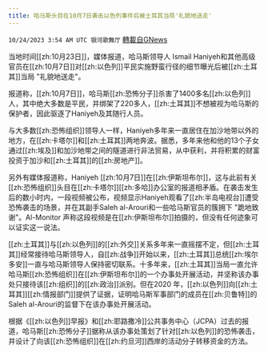 ```yaml
---
title: 哈马斯头目在10月7日袭击以色列事件后被土耳其当局'礼貌地送走'
---
```

`10/24/2023 3:54 AM UTC 银河歌舞厅` [轉載自GNews](https://gnews.org/articles/1872653)

当地时间[[zh:10月23日]]，媒体报道，哈马斯领导人 Ismail Haniyeh和其他高级官员在[[zh:10月7日]]对[[zh:以色列]]平民实施野蛮行径的细节曝光后被[[zh:土耳其]]当局 "礼貌地送走"。

报道称，[[zh:10月7日]]，哈马斯[[zh:恐怖分子]]杀害了1400多名[[zh:以色列]]人，其中绝大多数是平民，并绑架了220多人，[[zh:土耳其]]不想被视为哈马斯的保护者，因此驱逐了Haniyeh及其随行人员。

与大多数[[zh:恐怖组织]]领导人一样，Haniyeh多年来一直居住在加沙地带以外的地方，在[[zh:卡塔尔]]和[[zh:土耳其]]两地奔波。据悉，多年来他和他的13个子女通过[[zh:埃及]]和加沙地带之间的隧道进行非法贸易，从中获利，并将积累的财富投资于加沙和[[zh:土耳其]]的[[zh:房地产]]。

另外有媒体报道称，Haniyeh [[zh:10月7日]]在[[zh:伊斯坦布尔]]，这与此前有关[[zh:恐怖组织]]头目在[[zh:卡塔尔]][[zh:多哈]]办公室的报道相矛盾。在袭击发生后的数小时内，一段视频被公布，视频显示Haniyeh观看了[[zh:半岛电视台]]遭受恐怖袭击的场景，并在其副手Saleh al-Arouri和一些哈马斯官员的簇拥下 "跪地致谢"。Al-Monitor 声称这段视频是在[[zh:伊斯坦布尔]]拍摄的，但没有任何迹象可以证实这一说法。

[[zh:土耳其]]与[[zh:以色列]]的[[zh:外交]]关系多年来一直摇摆不定，但[[zh:土耳其]]经常接待哈马斯领导人，自[[zh:战争]]开始以来，[[zh:土耳其]]总统[[zh:埃尔多安]]一直与哈马斯领导人保持密切联系。十多年来，[[zh:土耳其]]当局一直允许哈马斯[[zh:恐怖组织]]在[[zh:伊斯坦布尔]]的一个办事处开展活动，并坚称该办事处只接待该[[zh:组织]]的[[zh:政治]]派别。但在2020 年，[[zh:以色列]]向[[zh:土耳其]][[zh:情报部门]]提供了证据，证明哈马斯军事部门的成员在[[zh:贝鲁特]]的Saleh al-Arouri的监督下在该办事处开展活动。

根据《[[zh:以色列]]早报》和[[zh:耶路撒冷]]公共事务中心（JCPA）过去的报道，哈马斯[[zh:恐怖分子]]据称从该办事处策划了针对[[zh:以色列]]的恐怖袭击，并设计了向该[[zh:恐怖组织]]在[[zh:约旦河]]西岸的活动分子转移资金的方法。

